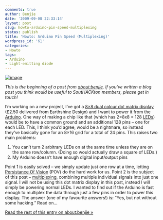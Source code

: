 ```yaml
---
comments: true
author: Benjie
date: '2009-09-08 22:33:14'
layout: post
slug: howto-arduino-pin-speed-multiplexing
status: publish
title: 'Howto: Arduino Pin Speed (Multiplexing)'
wordpress_id: '61'
categories:
- Howto
tags:
- Arduino
- Light-emitting diode
---
```


[![image](http://www.earthshinedesign.co.uk/image/cache/1425313_75-250x250.jpg "8x8 dual colour dot matrix display")](http://www.earthshinedesign.co.uk/index.php?route=product/product&path=38_43&product_id=82)

*This is the beginning of a post from
[about:benjie](http://www.benjiegillam.com/ "Benjie"). If you've written
a blog post you think would be useful to SoutHACKton members, please get
in touch!*

I’m working on a new project, I’ve got a 
[8×8 dual colour dot matrix display](http://www.earthshinedesign.co.uk/index.php?route=product/product&path=38_43&product_id=82 "8x8 dual colour dot matrix display")
(£2.50 delivered from Earthshine Design) and I want to power it from the
[Arduino](http://www.arduino.cc "Arduino"). One way of making a chip
like that (which has 2×8x8 = 128
[LEDs](http://en.wikipedia.org/wiki/Light-emitting_diode "Light-emitting diode"))
would be to have a common ground and an additional 128 pins – one for
each LED. This, I think you’d agree, would be a nightmare, so instead
they’ve basically gone for an 8×16 grid for a total of 24 pins. This
raises two main problems:

1.  You can’t turn 2 arbitrary LEDs on at the same time unless they are
    on the same row/column. (Doing so would actually draw a square of
    LEDs.)
2.  My Arduino doesn’t have enough digital input/output pins

Point 1 is easily solved – we simply update just one row at a time,
letting 
[Persistance Of Vision](http://en.wikipedia.org/wiki/Persistence_of_vision) (POV) do the
hard work for us. Point 2 is the subject of this post –
[multiplexing](http://en.wikipedia.org/wiki/Multiplexing "Multiplexing"),
combining multiple individual signals into just one signal. I will not
be using this dot matrix display in this post, instead I will simply be
powering normal LEDs. I wanted to find out if the Arduino is fast enough
to multiplex the data through just a few pins in order to power this
display. The answer (one of my favourite answers!) is: “Yes, but not
without some hacking.” Read on… 

[Read the rest of this entry on about:benjie »](http://www.benjiegillam.com/2009/09/arduino-pin-speed-multiplexing/#more-224)
